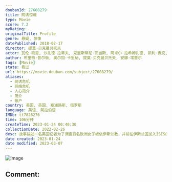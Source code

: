 ```yaml
---
doubanId: 27608279
title: 网诱惊魂
type: Movie
score: 7.2
myRating: 
originalTitle: Profile
genre: 悬疑, 惊悚
datePublished: 2018-02-17
director: 提莫·贝克曼贝托夫
actor: 瓦伦·凯恩, 沙扎德·拉蒂夫, 克里斯蒂尼·亚当斯, 阿米尔·拉希姆扎德, 凯利·麦克, 摩根·华金斯, 艾玛·凯特, 路易斯·马丁, 凯特·沃森, 特里卡·威尔逊
author: 布里特·普尔顿, 奥尔加·卡里纳, 提莫·贝克曼贝托夫, 安娜·埃雷尔
tags: [Movie]
state: 看过
url: https://movie.douban.com/subject/27608279/
aliases:
  - 网诱危机
  - 网络危机
  - 人心简介
  - 简介
  - 账户
country: 美国, 英国, 塞浦路斯, 俄罗斯
language: 英语, 阿拉伯语
IMDb: tt7826276
time: 106分钟
createTime: 2023-01-24 00:40:30
collectionDate: 2022-02-26
desc: 故事描述一名英国记者为了调查百名欧洲女子皈依伊斯兰教，并前往伊斯兰国加入ISIS的原因，创立了一个假帐号，与叙利亚的圣战士展开了交流，试图得到更多资讯，但对方一心只想娶她为妻。然而在身份不断切换之时，...
date created: 2023-01-24
date modified: 2023-03-07
---
```


![image](p2640506011.jpg)

Comment:
---
